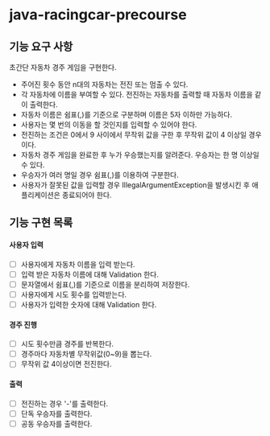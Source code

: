 # java-racingcar-precourse

## 기능 요구 사항
초간단 자동차 경주 게임을 구현한다.

- 주어진 횟수 동안 n대의 자동차는 전진 또는 멈출 수 있다.
- 각 자동차에 이름을 부여할 수 있다. 전진하는 자동차를 출력할 때 자동차 이름을 같이 출력한다.
- 자동차 이름은 쉼표(,)를 기준으로 구분하며 이름은 5자 이하만 가능하다.
- 사용자는 몇 번의 이동을 할 것인지를 입력할 수 있어야 한다.
- 전진하는 조건은 0에서 9 사이에서 무작위 값을 구한 후 무작위 값이 4 이상일 경우이다.
- 자동차 경주 게임을 완료한 후 누가 우승했는지를 알려준다. 우승자는 한 명 이상일 수 있다.
- 우승자가 여러 명일 경우 쉼표(,)를 이용하여 구분한다.
- 사용자가 잘못된 값을 입력할 경우 IllegalArgumentException을 발생시킨 후 애플리케이션은 종료되어야 한다.

## 기능 구현 목록
#### 사용자 입력
- [ ] 사용자에게 자동차 이름을 입력 받는다.
- [ ] 입력 받은 자동차 이름에 대해 Validation 한다. 
- [ ] 문자열에서 쉼표(,)를 기준으로 이름을 분리하여 저장한다.
- [ ] 사용자에게 시도 횟수를 입력받는다.
- [ ] 사용자가 입력한 숫자에 대해 Validation 한다.

#### 경주 진행
- [ ] 시도 횟수만큼 경주를 반복한다.
- [ ] 경주마다 자동차별 무작위값(0~9)을 뽑는다.
- [ ] 무작위 값 4이상이면 전진한다.

#### 출력
- [ ] 전진하는 경우 '-'를 출력한다.
- [ ] 단독 우승자를 출력한다.
- [ ] 공동 우승자를 출력한다. 
